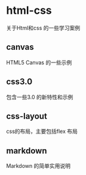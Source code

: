 # html-css
关于Html和css 的一些学习案例

## canvas
HTML5 Canvas 的一些示例

## css3.0
包含一些3.0 的新特性和示例

## css-layout
css的布局，主要包括flex 布局

## markdown
Markdown 的简单实用说明